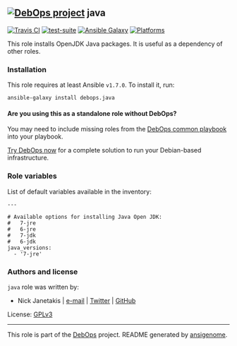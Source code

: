 
## [![DebOps project](http://debops.org/images/debops-small.png)](http://debops.org) java



[![Travis CI](http://img.shields.io/travis/debops/ansible-java.svg?style=flat)](http://travis-ci.org/debops/ansible-java) [![test-suite](http://img.shields.io/badge/test--suite-ansible--java-blue.svg?style=flat)](https://github.com/debops/test-suite/tree/master/ansible-java/)  [![Ansible Galaxy](http://img.shields.io/badge/galaxy-debops.java-660198.svg?style=flat)](https://galaxy.ansible.com/list#/roles/1571) [![Platforms](http://img.shields.io/badge/platforms-debian%20|%20ubuntu-lightgrey.svg?style=flat)](#)






This role installs OpenJDK Java packages. It is useful as a dependency of
other roles.





### Installation

This role requires at least Ansible `v1.7.0`. To install it, run:

    ansible-galaxy install debops.java

#### Are you using this as a standalone role without DebOps?

You may need to include missing roles from the [DebOps common
playbook](https://github.com/debops/debops-playbooks/blob/master/playbooks/common.yml)
into your playbook.

[Try DebOps now](https://github.com/debops/debops) for a complete solution to run your Debian-based infrastructure.








### Role variables

List of default variables available in the inventory:

    ---
    
    # Available options for installing Java Open JDK:
    #   7-jre
    #   6-jre
    #   7-jdk
    #   6-jdk
    java_versions:
      - '7-jre'









### Authors and license

`java` role was written by:

- Nick Janetakis | [e-mail](mailto:nick.janetakis@gmail.com) | [Twitter](https://twitter.com/nickjanetakis) | [GitHub](https://github.com/nickjj)

License: [GPLv3](https://tldrlegal.com/license/gnu-general-public-license-v3-%28gpl-3%29)



***

This role is part of the [DebOps](http://debops.org/) project. README generated by [ansigenome](https://github.com/nickjj/ansigenome/).
